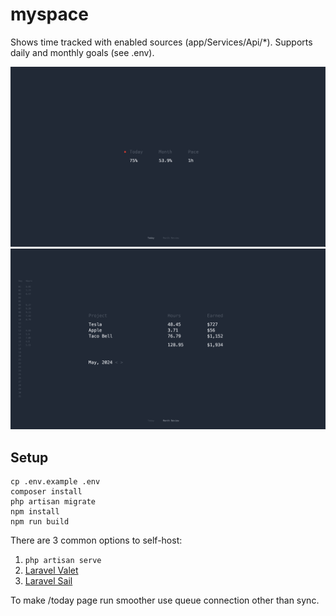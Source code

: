 # myspace

Shows time tracked with enabled sources (app/Services/Api/*).
Supports daily and monthly goals (see .env).

![goals page](./readme.png)
![month review page](./readme2.png)


## Setup

```
cp .env.example .env
composer install
php artisan migrate
npm install
npm run build
```

There are 3 common options to self-host:
1. `php artisan serve` 
2. [Laravel Valet](https://laravel.com/docs/11.x/valet)
3. [Laravel Sail](https://laravel.com/docs/11.x/sail)

To make /today page run smoother use queue connection other than sync.
